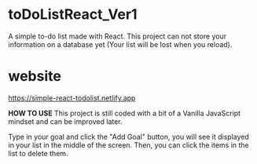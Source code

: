 # toDoListReact_Ver1
A simple to-do list made with React. This project can not store your information on a database yet (Your list will be lost when you reload).

# website
https://simple-react-todolist.netlify.app

**HOW TO USE**
This project is still coded with a bit of a Vanilla JavaScript mindset and can be improved later.

Type in your goal and click the "Add Goal" button, you will see it displayed in your list in the middle of the screen. Then, you can click the items in the list to delete them.
